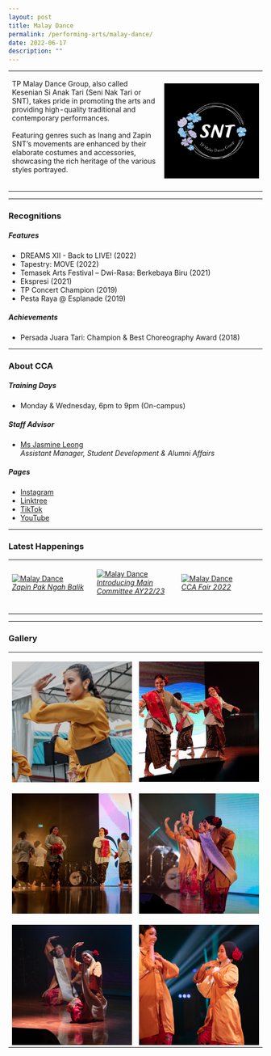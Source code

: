 ```yaml
---
layout: post
title: Malay Dance
permalink: /performing-arts/malay-dance/
date: 2022-06-17
description: ""
---
```

<table>
	<tbody>
		<tr>
			<td>
				<p>
                    TP Malay Dance Group, also called Kesenian Si Anak Tari (Seni Nak Tari or SNT), takes pride in promoting the arts and providing high-quality traditional and contemporary performances.  
                    <br>
					<br>
                    Featuring genres such as Inang and Zapin SNT’s movements are enhanced by their elaborate costumes and accessories, showcasing the rich heritage of the various styles portrayed.
                    <br>
                    <br>
				</p>
			</td>
			<td style="width:40%">
				<img alt="MDG" style="display:block;margin-left:auto;margin-right:auto;" src="/images/Arts/MDG/MDG_logo.png">
			</td>
		</tr>
	</tbody>
</table>
	
<hr>
	
### Recognitions

##### Features
	
<ul>
    <li>DREAMS XII - Back to LIVE! (2022)</li>
    <li>Tapestry: MOVE (2022)</li>
    <li>Temasek Arts Festival – Dwi-Rasa: Berkebaya Biru (2021)</li>  
    <li>Ekspresi (2021)</li>
    <li>TP Concert Champion (2019)</li>
    <li>Pesta Raya @ Esplanade (2019)</li>
</ul>

##### Achievements
	
<ul>
    <li>Persada Juara Tari: Champion & Best Choreography Award (2018)
</li>
</ul>

<hr>

### About CCA

##### Training Days
            
<ul>    
    <li>Monday & Wednesday, 6pm to 9pm (On-campus)</li>
</ul>


##### Staff Advisor

<ul>
	<li>
		<a href="mailto:jasmine_leong@tp.edu.sg">Ms Jasmine Leong</a>
		<br>
		<i>Assistant Manager, Student Development & Alumni Affairs</i>
	</li>
</ul>

##### Pages

<ul>
	<li><a href="https://www.instagram.com/keseniansianaktari/">Instagram</a></li>
    <li><a href="https://linktr.ee/TPMalayDanceGroup">Linktree</a></li>
	    <li><a href="https://www.tiktok.com/@keseniansianaktari">TikTok</a></li>
	    <li><a href="https://www.youtube.com/@keseniansianaktari7995">YouTube</a></li>
</ul>

<hr>

### Latest Happenings

<table>
    <tr>
        <td style="width:33%"><br>
            <a href="https://www.instagram.com/p/CdUraqdgNbh/">
                <image src="/images/Arts/MDG/MDG_Zapin Pak Ngah Balik.png" style="display:block;margin-left:auto;margin-right:auto;" alt="Malay Dance">
                <h6 style="margin-top:0%">Zapin Pak Ngah Balik</h6>
                </image>
            </a>
        </td>
        <td style="width:33%"><br>
            <a href="https://www.instagram.com/p/CdDnCkLB8nk/">
                <image src="/images/Arts/MDG/MDG_Introducing Main Committee AY22-23.png" style="display:block;margin-left:auto;margin-right:auto;" alt="Malay Dance">
                <h6 style="margin-top:0%">Introducing Main Committee AY22/23</h6>
                </image>
            </a>
        </td>
        <td style="width:33%"><br>
            <a href="https://www.instagram.com/p/CcuPdcGrSOo/">
                <image src="/images/Arts/MDG/MDG_CCA Fair 2022.png" style="display:block;margin-left:auto;margin-right:auto;" alt="Malay Dance">
                <h6 style="margin-top:0%">CCA Fair 2022</h6>    
                </image>
            </a>
        </td>
    </tr>
</table>
	
<hr>

### Gallery

<table>
	<tbody>
		<tr>
			<td style="width:50%"><br>
				<img alt="MDG" style="display:block;margin-left:auto;margin-right:auto;" src="/images/Arts/MDG/MDG_pic_1.jpg">
			</td>
			<td style="width:50%"><br>
				<img alt="MDG" style="display:block;margin-left:auto;margin-right:auto;" src="/images/Arts/MDG/MDG_pic_2.jpg">
			</td>
		</tr>
		<tr>
			<td style="width:50%"><br>
				<img alt="MDG" style="display:block;margin-left:auto;margin-right:auto;" src="/images/Arts/MDG/MDG_pic_3.jpg">
			</td>
			<td style="width:50%"><br>
				<img alt="MDG" style="display:block;margin-left:auto;margin-right:auto;" src="/images/Arts/MDG/MDG_pic_4.jpg">
			</td>
		</tr>
		<tr>
			<td style="width:50%"><br>
				<img alt="MDG" style="display:block;margin-left:auto;margin-right:auto;" src="/images/Arts/MDG/MDG_pic_5.jpg">
			</td>
			<td style="width:50%"><br>
				<img alt="MDG" style="display:block;margin-left:auto;margin-right:auto;" src="/images/Arts/MDG/MDG_pic_6.jpg">
			</td>
		</tr>
	</tbody>
</table>